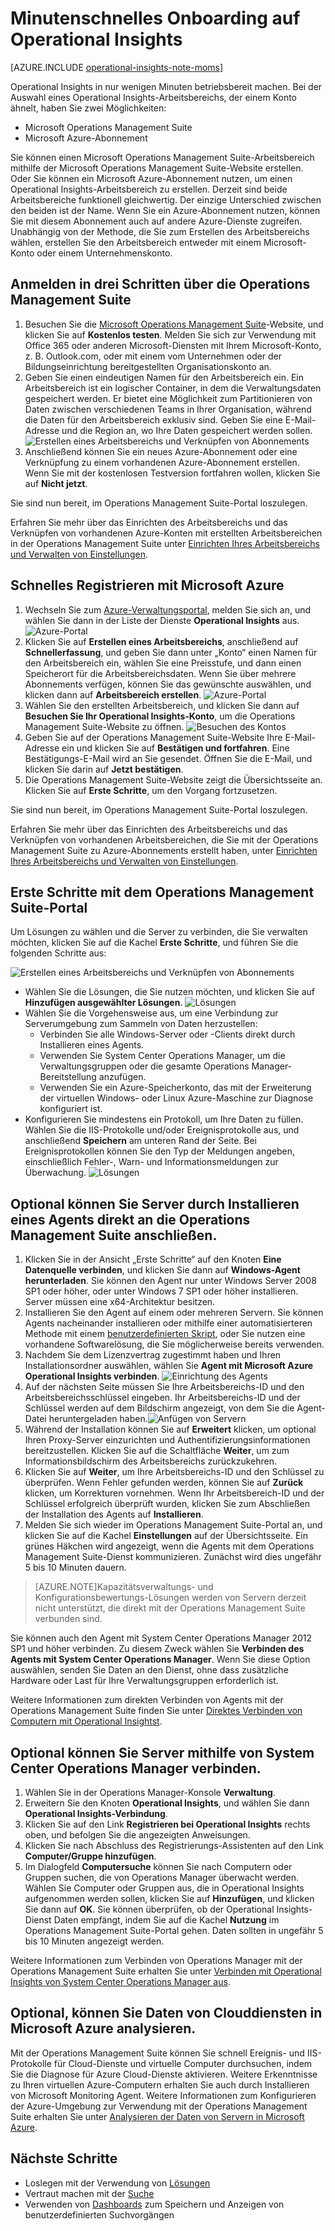 <properties
    pageTitle="Minutenschnelles Onboarding auf Operational Insights"
    description="Mehr Erfahren über die Einrichtung von Operational Insights in wenigen Minuten"
    services="operational-insights"
    documentationCenter=""
    authors="bandersmsft"
    manager="jwhit"
    editor=""/>

<tags
    ms.service="operational-insights"
    ms.workload="operational-insights"
    ms.tgt_pltfrm="na"
    ms.devlang="na"
    ms.topic="get-started-article"
    ms.date="07/09/2015"
    ms.author="banders"/>

# Minutenschnelles Onboarding auf Operational Insights


[AZURE.INCLUDE [operational-insights-note-moms](../../includes/operational-insights-note-moms.md)]

Operational Insights in nur wenigen Minuten betriebsbereit machen. Bei der Auswahl eines Operational Insights-Arbeitsbereichs, der einem Konto ähnelt, haben Sie zwei Möglichkeiten:

- Microsoft Operations Management Suite
- Microsoft Azure-Abonnement

Sie können einen Microsoft Operations Management Suite-Arbeitsbereich mithilfe der Microsoft Operations Management Suite-Website erstellen. Oder Sie können ein Microsoft Azure-Abonnement nutzen, um einen Operational Insights-Arbeitsbereich zu erstellen. Derzeit sind beide Arbeitsbereiche funktionell gleichwertig. Der einzige Unterschied zwischen den beiden ist der Name. Wenn Sie ein Azure-Abonnement nutzen, können Sie mit diesem Abonnement auch auf andere Azure-Dienste zugreifen. Unabhängig von der Methode, die Sie zum Erstellen des Arbeitsbereichs wählen, erstellen Sie den Arbeitsbereich entweder mit einem Microsoft-Konto oder einem Unternehmenskonto.

## Anmelden in drei Schritten über die Operations Management Suite

1. Besuchen Sie die [Microsoft Operations Management Suite](http://microsoft.com/oms)-Website, und klicken Sie auf **Kostenlos testen**. Melden Sie sich zur Verwendung mit Office 365 oder anderen Microsoft-Diensten mit Ihrem Microsoft-Konto, z. B. Outlook.com, oder mit einem vom Unternehmen oder der Bildungseinrichtung bereitgestellten Organisationskonto an.
2. Geben Sie einen eindeutigen Namen für den Arbeitsbereich ein. Ein Arbeitsbereich ist ein logischer Container, in dem die Verwaltungsdaten gespeichert werden. Er bietet eine Möglichkeit zum Partitionieren von Daten zwischen verschiedenen Teams in Ihrer Organisation, während die Daten für den Arbeitsbereich exklusiv sind. Geben Sie eine E-Mail-Adresse und die Region an, wo Ihre Daten gespeichert werden sollen. ![Erstellen eines Arbeitsbereichs und Verknüpfen von Abonnements](./media/operational-insights-onboard-in-minutes/create-workspace-link-sub.png)
3. Anschließend können Sie ein neues Azure-Abonnement oder eine Verknüpfung zu einem vorhandenen Azure-Abonnement erstellen. Wenn Sie mit der kostenlosen Testversion fortfahren wollen, klicken Sie auf **Nicht jetzt**.

Sie sind nun bereit, im Operations Management Suite-Portal loszulegen.

Erfahren Sie mehr über das Einrichten des Arbeitsbereichs und das Verknüpfen von vorhandenen Azure-Konten mit erstellten Arbeitsbereichen in der Operations Management Suite unter [Einrichten Ihres Arbeitsbereichs und Verwalten von Einstellungen](operational-insights-setup-workspace.md).

## Schnelles Registrieren mit Microsoft Azure

1. Wechseln Sie zum [Azure-Verwaltungsportal](https://manage.windowsazure.com), melden Sie sich an, und wählen Sie dann in der Liste der Dienste **Operational Insights** aus.![Azure-Portal](./media/operational-insights-onboard-in-minutes/azure-portal-op-insights.png)
2. Klicken Sie auf **Erstellen eines Arbeitsbereichs**, anschließend auf **Schnellerfassung**, und geben Sie dann unter „Konto“ einen Namen für den Arbeitsbereich ein, wählen Sie eine Preisstufe, und dann einen Speicherort für die Arbeitsbereichsdaten. Wenn Sie über mehrere Abonnements verfügen, können Sie das gewünschte auswählen, und klicken dann auf **Arbeitsbereich erstellen**. ![Azure-Portal](./media/operational-insights-onboard-in-minutes/quick-create.png)
3. Wählen Sie den erstellten Arbeitsbereich, und klicken Sie dann auf **Besuchen Sie Ihr Operational Insights-Konto**, um die Operations Management Suite-Website zu öffnen. ![Besuchen des Kontos](./media/operational-insights-onboard-in-minutes/visit-account.png)
4. Geben Sie auf der Operations Management Suite-Website Ihre E-Mail-Adresse ein und klicken Sie auf **Bestätigen und fortfahren**. Eine Bestätigungs-E-Mail wird an Sie gesendet. Öffnen Sie die E-Mail, und klicken Sie darin auf **Jetzt bestätigen**.
5. Die Operations Management Suite-Website zeigt die Übersichtsseite an. Klicken Sie auf **Erste Schritte**, um den Vorgang fortzusetzen.

Sie sind nun bereit, im Operations Management Suite-Portal loszulegen.

Erfahren Sie mehr über das Einrichten des Arbeitsbereichs und das Verknüpfen von vorhandenen Arbeitsbereichen, die Sie mit der Operations Management Suite zu Azure-Abonnements erstellt haben, unter [Einrichten Ihres Arbeitsbereichs und Verwalten von Einstellungen](operational-insights-setup-workspace.md).

## Erste Schritte mit dem Operations Management Suite-Portal
Um Lösungen zu wählen und die Server zu verbinden, die Sie verwalten möchten, klicken Sie auf die Kachel **Erste Schritte**, und führen Sie die folgenden Schritte aus:

![Erstellen eines Arbeitsbereichs und Verknüpfen von Abonnements](./media/operational-insights-onboard-in-minutes/get-started.png)

- Wählen Sie die Lösungen, die Sie nutzen möchten, und klicken Sie auf **Hinzufügen ausgewählter Lösungen**. ![Lösungen](./media/operational-insights-onboard-in-minutes/solutions.png)
- Wählen Sie die Vorgehensweise aus, um eine Verbindung zur Serverumgebung zum Sammeln von Daten herzustellen:
    - Verbinden Sie alle Windows-Server oder -Clients direkt durch Installieren eines Agents.
    - Verwenden Sie System Center Operations Manager, um die Verwaltungsgruppen oder die gesamte Operations Manager-Bereitstellung anzufügen.
    - Verwenden Sie ein Azure-Speicherkonto, das mit der Erweiterung der virtuellen Windows- oder Linux Azure-Maschine zur Diagnose konfiguriert ist.
- Konfigurieren Sie mindestens ein Protokoll, um Ihre Daten zu füllen. Wählen Sie die IIS-Protokolle und/oder Ereignisprotokolle aus, und anschließend **Speichern** am unteren Rand der Seite. Bei Ereignisprotokollen können Sie den Typ der Meldungen angeben, einschließlich Fehler-, Warn- und Informationsmeldungen zur Überwachung. ![Lösungen](./media/operational-insights-onboard-in-minutes/logs.png)

## Optional können Sie Server durch Installieren eines Agents direkt an die Operations Management Suite anschließen.
1. Klicken Sie in der Ansicht „Erste Schritte“ auf den Knoten **Eine Datenquelle verbinden**, und klicken Sie dann auf **Windows-Agent herunterladen**. Sie können den Agent nur unter Windows Server 2008 SP1 oder höher, oder unter Windows 7 SP1 oder höher installieren. Server müssen eine x64-Architektur besitzen.
2. Installieren Sie den Agent auf einem oder mehreren Servern. Sie können Agents nacheinander installieren oder mithilfe einer automatisierteren Methode mit einem [benutzerdefinierten Skript](operational-insights-direct-agent.md#configure-the-microsoft-monitoring-agent-optional), oder Sie nutzen eine vorhandene Softwarelösung, die Sie möglicherweise bereits verwenden.
3. Nachdem Sie dem Lizenzvertrag zugestimmt haben und Ihren Installationsordner auswählen, wählen Sie **Agent mit Microsoft Azure Operational Insights verbinden**. ![Einrichtung des Agents](./media/operational-insights-onboard-in-minutes/agent.png)
4. Auf der nächsten Seite müssen Sie Ihre Arbeitsbereichs-ID und den Arbeitsbereichsschlüssel eingeben. Ihr Arbeitsbereichs-ID und der Schlüssel werden auf dem Bildschirm angezeigt, von dem Sie die Agent-Datei heruntergeladen haben.![Anfügen von Servern](./media/operational-insights-onboard-in-minutes/key.png)
5. Während der Installation können Sie auf **Erweitert** klicken, um optional Ihren Proxy-Server einzurichten und Authentifizierungsinformationen bereitzustellen. Klicken Sie auf die Schaltfläche **Weiter**, um zum Informationsbildschirm des Arbeitsbereichs zurückzukehren.
6. Klicken Sie auf **Weiter**, um Ihre Arbeitsbereichs-ID und den Schlüssel zu überprüfen. Wenn Fehler gefunden werden, können Sie auf **Zurück** klicken, um Korrekturen vornehmen. Wenn Ihr Arbeitsbereich-ID und der Schlüssel erfolgreich überprüft wurden, klicken Sie zum Abschließen der Installation des Agents auf **Installieren**.
7. Melden Sie sich wieder im Operations Management Suite-Portal an, und klicken Sie auf die Kachel **Einstellungen** auf der Übersichtsseite. Ein grünes Häkchen wird angezeigt, wenn die Agents mit dem Operations Management Suite-Dienst kommunizieren. Zunächst wird dies ungefähr 5 bis 10 Minuten dauern.

> [AZURE.NOTE]Kapazitätsverwaltungs- und Konfigurationsbewertungs-Lösungen werden von Servern derzeit nicht unterstützt, die direkt mit der Operations Management Suite verbunden sind.

Sie können auch den Agent mit System Center Operations Manager 2012 SP1 und höher verbinden. Zu diesem Zweck wählen Sie **Verbinden des Agents mit System Center Operations Manager**. Wenn Sie diese Option auswählen, senden Sie Daten an den Dienst, ohne dass zusätzliche Hardware oder Last für Ihre Verwaltungsgruppen erforderlich ist.

Weitere Informationen zum direkten Verbinden von Agents mit der Operations Management Suite finden Sie unter [Direktes Verbinden von Computern mit Operational Insightst](operational-insights-direct-agent.md).

## Optional können Sie Server mithilfe von System Center Operations Manager verbinden.

1. Wählen Sie in der Operations Manager-Konsole **Verwaltung**.
2. Erweitern Sie den Knoten **Operational Insights**, und wählen Sie dann **Operational Insights-Verbindung**.
3. Klicken Sie auf den Link **Registrieren bei Operational Insights** rechts oben, und befolgen Sie die angezeigten Anweisungen.
4. Klicken Sie nach Abschluss des Registrierungs-Assistenten auf den Link **Computer/Gruppe hinzufügen**.
5. Im Dialogfeld **Computersuche** können Sie nach Computern oder Gruppen suchen, die von Operations Manager überwacht werden. Wählen Sie Computer oder Gruppen aus, die in Operational Insights aufgenommen werden sollen, klicken Sie auf **Hinzufügen**, und klicken Sie dann auf **OK**. Sie können überprüfen, ob der Operational Insights-Dienst Daten empfängt, indem Sie auf die Kachel **Nutzung** im Operations Management Suite-Portal gehen. Daten sollten in ungefähr 5 bis 10 Minuten angezeigt werden.

Weitere Informationen zum Verbinden von Operations Manager mit der Operations Management Suite erhalten Sie unter [Verbinden mit Operational Insights von System Center Operations Manager aus](operational-insights-connect-scom.md).

## Optional, können Sie Daten von Clouddiensten in Microsoft Azure analysieren.

Mit der Operations Management Suite können Sie schnell Ereignis- und IIS-Protokolle für Cloud-Dienste und virtuelle Computer durchsuchen, indem Sie die Diagnose für Azure Cloud-Dienste aktivieren. Weitere Erkenntnisse zu Ihren virtuellen Azure-Computern erhalten Sie auch durch Installieren von Microsoft Monitoring Agent. Weitere Informationen zum Konfigurieren der Azure-Umgebung zur Verwendung mit der Operations Management Suite erhalten Sie unter [Analysieren der Daten von Servern in Microsoft Azure](operational-insights-analyze-data-azure.md).


## Nächste Schritte
- Loslegen mit der Verwendung von [Lösungen](operational-insights-solutions.md)
- Vertraut machen mit der [Suche](operational-insights-search.md)
- Verwenden von [Dashboards](operational-insights-use-dashboards.md) zum Speichern und Anzeigen von benutzerdefinierten Suchvorgängen

<!---HONumber=July15_HO3-->